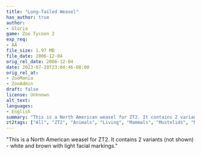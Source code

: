 ```yaml
---
title: "Long-Tailed Weasel"
has_author: true
author: 
- Gloria
game: Zoo Tycoon 2
exp_req: 
- AA
file_size: 1.97 MB
file_date: 2006-12-04
orig_rel_date: 2006-12-04
date: 2023-07-20T23:04:46-08:00
orig_rel_at: 
- ZooMania
- ZooAdmin
draft: false
license: Unknown
alt_text: 
languages:
- English
summary: "This is a North American weasel for ZT2. It contains 2 variants (not shown) - white and brown with light facial markings."
zt2tags: ["All", "ZT2", "Animals", "Living", "Mammals", "Mustelids", "North American", "African Adventure"]
---
```


"This is a North American weasel for ZT2. It contains 2 variants (not shown) - white and brown with light facial markings."